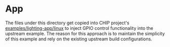 # App

The files under this directory get copied into CHIP project's [examples/lighting-app/linux](https://github.com/project-chip/connectedhomeip/tree/master/examples/lighting-app/linux) to inject GPIO control functionality into the upstream example. 
The reason for this approach is to maintain the simplicity of this example and rely on the existing upstream build configurations.
